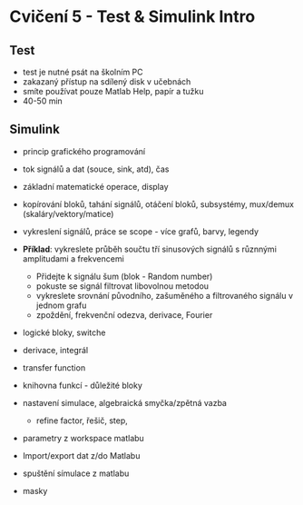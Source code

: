 ﻿# Cvičení 5 - Test & Simulink Intro



## Test 
* test je nutné psát na školním PC
* zakazaný přístup na sdílený disk v učebnách
* smíte používat pouze Matlab Help, papír a tužku
* 40-50 min



## Simulink
* princip grafického programování
* tok signálů a dat (souce, sink, atd), čas
* základní matematické operace, display
* kopírování bloků, tahání signálů, otáčení bloků, subsystémy, mux/demux (skaláry/vektory/matice)
* vykreslení signálů, práce se scope - více grafů, barvy, legendy

* **Příklad**: vykreslete průběh součtu tří sinusových signálů s různnými amplitudami a frekvencemi
  * Přidejte k signálu šum (blok - Random number)
  * pokuste se signál filtrovat libovolnou metodou
  * vykreslete srovnání původního, zašuměného a filtrovaného signálu v jednom grafu
  * zpoždění, frekvenční odezva, derivace, Fourier

* logické bloky, switche
* derivace, integrál
* transfer function
* knihovna funkcí - důležité bloky
* nastavení simulace, algebraická smyčka/zpětná vazba
  * refine factor, řešič, step, 
* parametry z workspace matlabu
* Import/export dat z/do Matlabu
* spuštění símulace z matlabu
* masky





